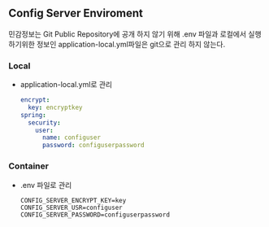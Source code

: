 ## Config Server Enviroment
민감정보는 Git Public Repository에 공개 하지 않기 위해 .env 파일과 로컬에서 실행 하기위한 정보인 application-local.yml파일은 git으로 관리 하지 않는다. 
### Local
-  application-local.yml로 관리
    ```yaml
    encrypt:
      key: encryptkey
    spring:
      security:
        user:
          name: configuser
          password: configuserpassword
    ```
### Container
- .env 파일로 관리
    ```dotenv
    CONFIG_SERVER_ENCRYPT_KEY=key
    CONFIG_SERVER_USR=configuser
    CONFIG_SERVER_PASSWORD=configuserpassword
    ```